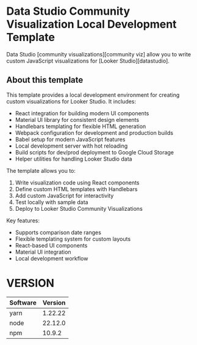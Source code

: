 # Data Studio Community Visualization Local Development Template

Data Studio [community visualizations][community viz] allow you to write custom
JavaScript visualizations for [Looker Studio][datastudio].

## About this template

This template provides a local development environment for creating custom visualizations for Looker Studio. It includes:

- React integration for building modern UI components
- Material UI library for consistent design elements  
- Handlebars templating for flexible HTML generation
- Webpack configuration for development and production builds
- Babel setup for modern JavaScript features
- Local development server with hot reloading
- Build scripts for dev/prod deployment to Google Cloud Storage
- Helper utilities for handling Looker Studio data

The template allows you to:

1. Write visualization code using React components
2. Define custom HTML templates with Handlebars
3. Add custom JavaScript for interactivity
4. Test locally with sample data
5. Deploy to Looker Studio Community Visualizations

Key features:

- Supports comparison date ranges
- Flexible templating system for custom layouts
- React-based UI components
- Material UI integration
- Local development workflow

# VERSION
| Software | Version |
|----------|---------|
| yarn     | 1.22.22 |
| node     | 22.12.0 |
| npm      | 10.9.2  |